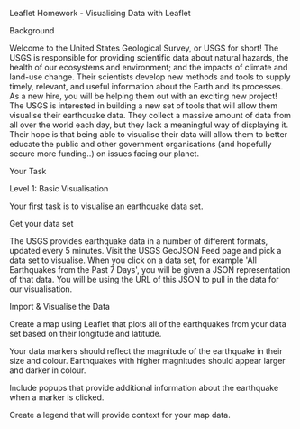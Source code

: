 Leaflet Homework - Visualising Data with Leaflet

Background

Welcome to the United States Geological Survey, or USGS for short! The USGS is responsible for providing scientific data about natural hazards, the health of our ecosystems and environment; and the impacts of climate and land-use change. Their scientists develop new methods and tools to supply timely, relevant, and useful information about the Earth and its processes. As a new hire, you will be helping them out with an exciting new project!
The USGS is interested in building a new set of tools that will allow them visualise their earthquake data. They collect a massive amount of data from all over the world each day, but they lack a meaningful way of displaying it. Their hope is that being able to visualise their data will allow them to better educate the public and other government organisations (and hopefully secure more funding..) on issues facing our planet.

Your Task

Level 1: Basic Visualisation

Your first task is to visualise an earthquake data set.


Get your data set

The USGS provides earthquake data in a number of different formats, updated every 5 minutes. Visit the USGS GeoJSON Feed page and pick a data set to visualise. When you click on a data set, for example 'All Earthquakes from the Past 7 Days', you will be given a JSON representation of that data. You will be using the URL of this JSON to pull in the data for our visualisation.


Import & Visualise the Data

Create a map using Leaflet that plots all of the earthquakes from your data set based on their longitude and latitude.


Your data markers should reflect the magnitude of the earthquake in their size and colour. Earthquakes with higher magnitudes should appear larger and darker in colour.


Include popups that provide additional information about the earthquake when a marker is clicked.


Create a legend that will provide context for your map data.



